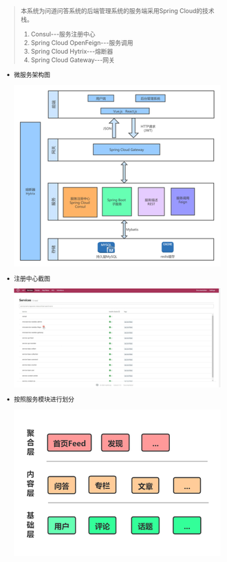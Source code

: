 > 本系统为问道问答系统的后端管理系统的服务端采用Spring Cloud的技术栈。
>
> 1. Consul---服务注册中心
> 2. Spring Cloud OpenFeign---服务调用
> 3. Spring Cloud Hytrix---熔断器
> 4. Spring Cloud Gateway---网关

- 微服务架构图

  ![](./pic/微服务架构图.png)

- 注册中心截图

  ![](./pic/服务.jpg)

- 按照服务模块进行划分

  ![](./pic/服务结构图.png)